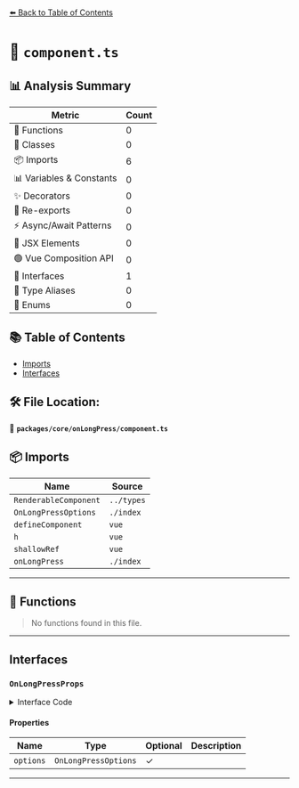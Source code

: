 [⬅️ Back to Table of Contents](../../../index.md)

# 📄 `component.ts`

## 📊 Analysis Summary

| Metric | Count |
|--------|-------|
| 🔧 Functions | 0 |
| 🧱 Classes | 0 |
| 📦 Imports | 6 |
| 📊 Variables & Constants | 0 |
| ✨ Decorators | 0 |
| 🔄 Re-exports | 0 |
| ⚡ Async/Await Patterns | 0 |
| 💠 JSX Elements | 0 |
| 🟢 Vue Composition API | 0 |
| 📐 Interfaces | 1 |
| 📑 Type Aliases | 0 |
| 🎯 Enums | 0 |

## 📚 Table of Contents

- [Imports](#imports)
- [Interfaces](#interfaces)

## 🛠️ File Location:
📂 **`packages/core/onLongPress/component.ts`**

## 📦 Imports

| Name | Source |
|------|--------|
| `RenderableComponent` | `../types` |
| `OnLongPressOptions` | `./index` |
| `defineComponent` | `vue` |
| `h` | `vue` |
| `shallowRef` | `vue` |
| `onLongPress` | `./index` |


---

## 🔧 Functions

> No functions found in this file.


---

## Interfaces

### `OnLongPressProps`

<details><summary>Interface Code</summary>

```ts
export interface OnLongPressProps extends RenderableComponent {
  options?: OnLongPressOptions
}
```
</details>

#### Properties

| Name | Type | Optional | Description |
|------|------|----------|-------------|
| `options` | `OnLongPressOptions` | ✓ |  |


---